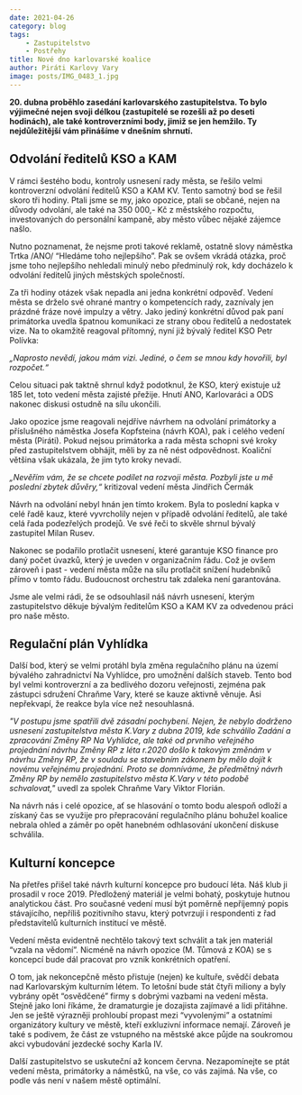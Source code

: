 ```yaml
---
date: 2021-04-26
category: blog
tags:
    - Zastupitelstvo
    - Postřehy
title: Nové dno karlovarské koalice
author: Piráti Karlovy Vary
image: posts/IMG_0483_1.jpg
---
```


**20. dubna proběhlo zasedání karlovarského zastupitelstva. To bylo výjimečné nejen svoji délkou (zastupitelé se rozešli až po deseti hodinách), ale také kontroverzními body, jimiž se jen hemžilo. Ty nejdůležitější vám přinášíme v dnešním shrnutí.**

## Odvolání ředitelů KSO a KAM

V rámci šestého bodu, kontroly usnesení rady města, se řešilo velmi kontroverzní odvolání ředitelů KSO a KAM KV. Tento samotný bod se řešil skoro tři hodiny. Ptali jsme se my, jako opozice, ptali se občané, nejen na důvody odvolání, ale také na 350 000,- Kč z městského rozpočtu, investovaných do personální kampaně, aby město vůbec nějaké zájemce našlo. 

Nutno poznamenat, že nejsme proti takové reklamě, ostatně slovy náměstka Trtka /ANO/ “Hledáme toho nejlepšího”. Pak se ovšem vkrádá otázka, proč jsme toho nejlepšího nehledali minulý nebo předminulý rok, kdy docházelo k odvolání ředitelů jiných městských společností.

Za tři hodiny otázek však nepadla ani jedna konkrétní odpověď. Vedení města se drželo své ohrané mantry o kompetencích rady, zaznívaly jen prázdné fráze nové impulzy a větry. Jako jediný konkrétní důvod pak paní primátorka uvedla špatnou komunikaci ze strany obou ředitelů a nedostatek vize. Na to okamžitě reagoval přítomný, nyní již bývalý ředitel KSO Petr Polívka:

*„Naprosto nevědí, jakou mám vizi. Jediné, o čem se mnou kdy hovořili, byl rozpočet.“*

Celou situaci pak taktně shrnul když podotknul, že KSO, který existuje už 185 let, toto vedení města zajisté přežije. Hnutí ANO, Karlovaráci a ODS nakonec diskusi ostudně na sílu ukončili.

Jako opozice jsme reagovali nejdříve návrhem na odvolání primátorky a příslušného náměstka Josefa Kopfsteina (návrh KOA), pak i celého vedení města (Piráti). Pokud nejsou primátorka a rada města schopni své kroky před zastupitelstvem obhájit, měli by za ně nést odpovědnost. Koaliční většina však ukázala, že jim tyto kroky nevadí.

*„Nevěřím vám, že se chcete podílet na rozvoji města. Pozbyli jste u mě poslední zbytek důvěry,“* kritizoval vedení města Jindřich Čermák

Návrh na odvolání nebyl hnán jen tímto krokem. Byla to poslední kapka v celé řadě kauz, které vyvrcholily nejen v případě odvolání ředitelů, ale také celá řada podezřelých prodejů. Ve své řeči to skvěle shrnul bývalý zastupitel Milan Rusev.

Nakonec se podařilo protlačit usnesení, které garantuje KSO finance pro daný počet úvazků, který je uveden v organizačním řádu. Což je ovšem zároveň i past - vedení města může na sílu protlačit snížení hudebníků přímo v tomto řádu. Budoucnost orchestru tak zdaleka není garantována.

Jsme ale velmi rádi, že se odsouhlasil náš návrh usnesení, kterým zastupitelstvo děkuje bývalým ředitelům KSO a KAM KV za odvedenou práci pro naše město.

## Regulační plán Vyhlídka

Další bod, který se velmi protáhl byla změna regulačního plánu na území bývalého zahradnictví Na Vyhlídce, pro umožnění dalších staveb. Tento bod byl velmi kontroverzní a za bedlivého dozoru veřejnosti, zejména pak zástupci sdružení Chraňme Vary, které se kauze aktivně věnuje. Asi nepřekvapí, že reakce byla více než nesouhlasná.

*"V postupu jsme spatřili dvě zásadní pochybení. Nejen, že nebylo dodrženo usnesení zastupitelstva města K.Vary z dubna 2019, kde schválilo Zadání a zpracování Změny RP Na Vyhlídce, ale také od prvního veřejného projednání návrhu Změny RP z léta r.2020 došlo k takovým změnám v návrhu Změny RP, že v souladu se stavebním zákonem by mělo dojít k novému veřejnému projednání. Proto se domníváme, že předmětný návrh Změny RP by nemělo zastupitelstvo města K.Vary v této podobě schvalovat,"* uvedl za spolek Chraňme Vary Viktor Florián.

Na návrh nás i celé opozice, ať se hlasování o tomto bodu alespoň odloží a získaný čas se využije pro přepracování regulačního plánu bohužel koalice nebrala ohled a záměr po opět hanebném odhlasování ukončení diskuse schválila.

## Kulturní koncepce
Na přetřes přišel také návrh kulturní koncepce pro budoucí léta. Náš klub ji prosadil v roce 2019. Předložený materiál je velmi bohatý, poskytuje hutnou analytickou část. Pro současné vedení musí být poměrně nepříjemný popis stávajícího, nepříliš pozitivního stavu, který potvrzují i respondenti z řad představitelů kulturních institucí ve městě.

Vedení města evidentně nechtělo takový text schválit a tak jen materiál “vzala na vědomí”. Nicméně na návrh opozice (M. Tůmová z KOA) se s koncepcí bude dál pracovat pro vznik konkrétních opatření.

O tom, jak nekoncepčně město přistuje (nejen) ke kultuře, svědčí debata nad Karlovarským kulturním létem. To letošní bude stát čtyři miliony a byly vybrány opět “osvědčené” firmy s dobrými vazbami na vedení města. Stejně jako loni říkáme, že dramaturgie je dozajista zajímavé a lidi přitáhne. Jen se ještě výrazněji prohloubí propast mezi “vyvolenými” a ostatními organizátory kultury ve městě, kteří exkluzivní informace nemají. Zároveň je také s podivem, že část ze vstupného na městské akce půjde na soukromou akci vybudování jezdecké sochy Karla IV.

Další zastupitelstvo se uskuteční až koncem června. Nezapomínejte se ptát vedení města, primátorky a náměstků, na vše, co vás zajímá. Na vše, co podle vás není v našem městě optimální.
